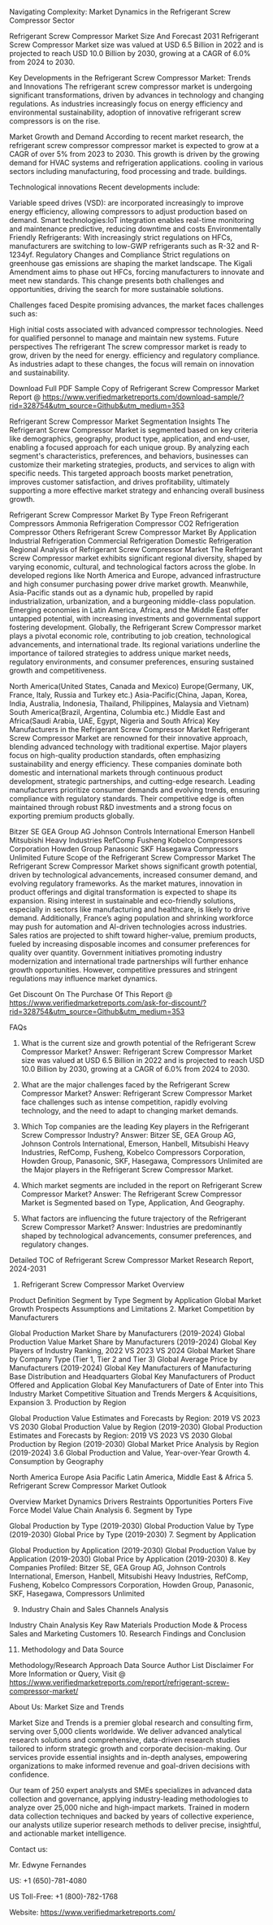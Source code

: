 Navigating Complexity: Market Dynamics in the Refrigerant Screw Compressor Sector


Refrigerant Screw Compressor Market Size And Forecast 2031
Refrigerant Screw Compressor Market size was valued at USD 6.5 Billion in 2022 and is projected to reach USD 10.0 Billion by 2030, growing at a CAGR of 6.0% from 2024 to 2030.

Key Developments in the Refrigerant Screw Compressor Market: Trends and Innovations
The refrigerant screw compressor market is undergoing significant transformations, driven by advances in technology and changing regulations. As industries increasingly focus on energy efficiency and environmental sustainability, adoption of innovative refrigerant screw compressors is on the rise.

Market Growth and Demand
According to recent market research, the refrigerant screw compressor compressor market is expected to grow at a CAGR of over 5% from 2023 to 2030. This growth is driven by the growing demand for HVAC systems and refrigeration applications. cooling in various sectors including manufacturing, food processing and trade. buildings.

Technological innovations
Recent developments include:

Variable speed drives (VSD): are incorporated increasingly to improve energy efficiency, allowing compressors to adjust production based on demand.
Smart technologies:IoT integration enables real-time monitoring and maintenance predictive, reducing downtime and costs
Environmentally Friendly Refrigerants: With increasingly strict regulations on HFCs, manufacturers are switching to low-GWP refrigerants such as R-32 and R-1234yf.
Regulatory Changes and Compliance
Strict regulations on greenhouse gas emissions are shaping the market landscape. The Kigali Amendment aims to phase out HFCs, forcing manufacturers to innovate and meet new standards. This change presents both challenges and opportunities, driving the search for more sustainable solutions.

Challenges faced
Despite promising advances, the market faces challenges such as:

High initial costs associated with advanced compressor technologies.
Need for qualified personnel to manage and maintain new systems.
Future perspectives
The refrigerant The screw compressor market is ready to grow, driven by the need for energy. efficiency and regulatory compliance. As industries adapt to these changes, the focus will remain on innovation and sustainability.

Download Full PDF Sample Copy of Refrigerant Screw Compressor Market Report @ https://www.verifiedmarketreports.com/download-sample/?rid=328754&utm_source=Github&utm_medium=353

Refrigerant Screw Compressor Market Segmentation Insights
The Refrigerant Screw Compressor Market is segmented based on key criteria like demographics, geography, product type, application, and end-user, enabling a focused approach for each unique group. By analyzing each segment's characteristics, preferences, and behaviors, businesses can customize their marketing strategies, products, and services to align with specific needs. This targeted approach boosts market penetration, improves customer satisfaction, and drives profitability, ultimately supporting a more effective market strategy and enhancing overall business growth.

Refrigerant Screw Compressor Market By Type
Freon Refrigerant Compressors
Ammonia Refrigeration Compressor
CO2 Refrigeration Compressor
Others
Refrigerant Screw Compressor Market By Application
Industrial Refrigeration
Commercial Refrigeration
Domestic Refrigeration
Regional Analysis of Refrigerant Screw Compressor Market
The Refrigerant Screw Compressor market exhibits significant regional diversity, shaped by varying economic, cultural, and technological factors across the globe. In developed regions like North America and Europe, advanced infrastructure and high consumer purchasing power drive market growth. Meanwhile, Asia-Pacific stands out as a dynamic hub, propelled by rapid industrialization, urbanization, and a burgeoning middle-class population. Emerging economies in Latin America, Africa, and the Middle East offer untapped potential, with increasing investments and governmental support fostering development. Globally, the Refrigerant Screw Compressor market plays a pivotal economic role, contributing to job creation, technological advancements, and international trade. Its regional variations underline the importance of tailored strategies to address unique market needs, regulatory environments, and consumer preferences, ensuring sustained growth and competitiveness.

North America(United States, Canada and Mexico)
Europe(Germany, UK, France, Italy, Russia and Turkey etc.)
Asia-Pacific(China, Japan, Korea, India, Australia, Indonesia, Thailand, Philippines, Malaysia and Vietnam)
South America(Brazil, Argentina, Columbia etc.)
Middle East and Africa(Saudi Arabia, UAE, Egypt, Nigeria and South Africa)
Key Manufacturers in the Refrigerant Screw Compressor Market
Refrigerant Screw Compressor Market are renowned for their innovative approach, blending advanced technology with traditional expertise. Major players focus on high-quality production standards, often emphasizing sustainability and energy efficiency. These companies dominate both domestic and international markets through continuous product development, strategic partnerships, and cutting-edge research. Leading manufacturers prioritize consumer demands and evolving trends, ensuring compliance with regulatory standards. Their competitive edge is often maintained through robust R&D investments and a strong focus on exporting premium products globally.

Bitzer SE
GEA Group AG
Johnson Controls International
Emerson
Hanbell
Mitsubishi Heavy Industries
RefComp
Fusheng
Kobelco Compressors Corporation
Howden Group
Panasonic
SKF
Hasegawa
Compressors Unlimited
Future Scope of the Refrigerant Screw Compressor Market
The Refrigerant Screw Compressor Market shows significant growth potential, driven by technological advancements, increased consumer demand, and evolving regulatory frameworks. As the market matures, innovation in product offerings and digital transformation is expected to shape its expansion. Rising interest in sustainable and eco-friendly solutions, especially in sectors like manufacturing and healthcare, is likely to drive demand. Additionally, France’s aging population and shrinking workforce may push for automation and AI-driven technologies across industries. Sales ratios are projected to shift toward higher-value, premium products, fueled by increasing disposable incomes and consumer preferences for quality over quantity. Government initiatives promoting industry modernization and international trade partnerships will further enhance growth opportunities. However, competitive pressures and stringent regulations may influence market dynamics.

Get Discount On The Purchase Of This Report @ https://www.verifiedmarketreports.com/ask-for-discount/?rid=328754&utm_source=Github&utm_medium=353

FAQs
1. What is the current size and growth potential of the Refrigerant Screw Compressor Market?
Answer: Refrigerant Screw Compressor Market size was valued at USD 6.5 Billion in 2022 and is projected to reach USD 10.0 Billion by 2030, growing at a CAGR of 6.0% from 2024 to 2030.

2. What are the major challenges faced by the Refrigerant Screw Compressor Market?
Answer: Refrigerant Screw Compressor Market face challenges such as intense competition, rapidly evolving technology, and the need to adapt to changing market demands.

3. Which Top companies are the leading Key players in the Refrigerant Screw Compressor Industry?
Answer: Bitzer SE, GEA Group AG, Johnson Controls International, Emerson, Hanbell, Mitsubishi Heavy Industries, RefComp, Fusheng, Kobelco Compressors Corporation, Howden Group, Panasonic, SKF, Hasegawa, Compressors Unlimited are the Major players in the Refrigerant Screw Compressor Market.

4. Which market segments are included in the report on Refrigerant Screw Compressor Market?
Answer: The Refrigerant Screw Compressor Market is Segmented based on Type, Application, And Geography.

5. What factors are influencing the future trajectory of the Refrigerant Screw Compressor Market?
Answer: Industries are predominantly shaped by technological advancements, consumer preferences, and regulatory changes.

Detailed TOC of Refrigerant Screw Compressor Market Research Report, 2024-2031
1. Refrigerant Screw Compressor Market Overview

Product Definition
Segment by Type
Segment by Application
Global Market Growth Prospects
Assumptions and Limitations
2. Market Competition by Manufacturers

Global Production Market Share by Manufacturers (2019-2024)
Global Production Value Market Share by Manufacturers (2019-2024)
Global Key Players of Industry Ranking, 2022 VS 2023 VS 2024
Global Market Share by Company Type (Tier 1, Tier 2 and Tier 3)
Global Average Price by Manufacturers (2019-2024)
Global Key Manufacturers of Manufacturing Base Distribution and Headquarters
Global Key Manufacturers of Product Offered and Application
Global Key Manufacturers of Date of Enter into This Industry
Market Competitive Situation and Trends
Mergers & Acquisitions, Expansion
3. Production by Region

Global Production Value Estimates and Forecasts by Region: 2019 VS 2023 VS 2030
Global Production Value by Region (2019-2030)
Global Production Estimates and Forecasts by Region: 2019 VS 2023 VS 2030
Global Production by Region (2019-2030)
Global Market Price Analysis by Region (2019-2024) 3.6 Global Production and Value, Year-over-Year Growth
4. Consumption by Geography

North America
Europe
Asia Pacific
Latin America, Middle East & Africa
5. Refrigerant Screw Compressor Market Outlook

Overview
Market Dynamics
Drivers
Restraints
Opportunities
Porters Five Force Model
Value Chain Analysis 
6. Segment by Type

Global Production by Type (2019-2030)
Global Production Value by Type (2019-2030)
Global Price by Type (2019-2030)
7. Segment by Application

Global Production by Application (2019-2030)
Global Production Value by Application (2019-2030)
Global Price by Application (2019-2030)
8. Key Companies Profiled: Bitzer SE, GEA Group AG, Johnson Controls International, Emerson, Hanbell, Mitsubishi Heavy Industries, RefComp, Fusheng, Kobelco Compressors Corporation, Howden Group, Panasonic, SKF, Hasegawa, Compressors Unlimited

9. Industry Chain and Sales Channels Analysis

Industry Chain Analysis
Key Raw Materials
Production Mode & Process
Sales and Marketing
Customers
10. Research Findings and Conclusion

11. Methodology and Data Source

Methodology/Research Approach
Data Source
Author List
Disclaimer
For More Information or Query, Visit @ https://www.verifiedmarketreports.com/report/refrigerant-screw-compressor-market/

About Us: Market Size and Trends

Market Size and Trends is a premier global research and consulting firm, serving over 5,000 clients worldwide. We deliver advanced analytical research solutions and comprehensive, data-driven research studies tailored to inform strategic growth and corporate decision-making. Our services provide essential insights and in-depth analyses, empowering organizations to make informed revenue and goal-driven decisions with confidence.

Our team of 250 expert analysts and SMEs specializes in advanced data collection and governance, applying industry-leading methodologies to analyze over 25,000 niche and high-impact markets. Trained in modern data collection techniques and backed by years of collective experience, our analysts utilize superior research methods to deliver precise, insightful, and actionable market intelligence.

Contact us:

Mr. Edwyne Fernandes

US: +1 (650)-781-4080

US Toll-Free: +1 (800)-782-1768

Website: https://www.verifiedmarketreports.com/
